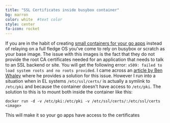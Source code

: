 ```yaml
---
title: "SSL Certificates inside busybox container"
bg: marron
color: white  #text color
style: center
fa-icon: rocket
---
```


If you are in the habit of creating [small containers for your go apps](https://joeshaw.org/smaller-docker-containers-for-go-apps/) 
instead of relaying on a full fledge OS you've come to rely on busybox or scratch as your base image. The issue with this images is the fact
that they do not provide the root CA certificates needed for an application that needs to talk to an SSL backend or site. You will get the following error: `x509: failed to load system roots and no roots provided`.
I came across an [article by Ben Whaley](http://blog.bwhaley.com/ca-certificates-for-docker-busybox-containers) 
where he provides a solution for this issue. However I run into a situation when in EL systems `/etc/ssl/certs/` is actually a symlink to `/etc/pki` 
and because the container doesn't have access to `/etc/pki`. The solution to this is to mount both inside the container like this:

```
docker run -d -v /etc/pki:/etc/pki -v /etc/ssl/certs/:/etc/ssl/certs <image>
```

This will make it so your go apps have access to the certificates
